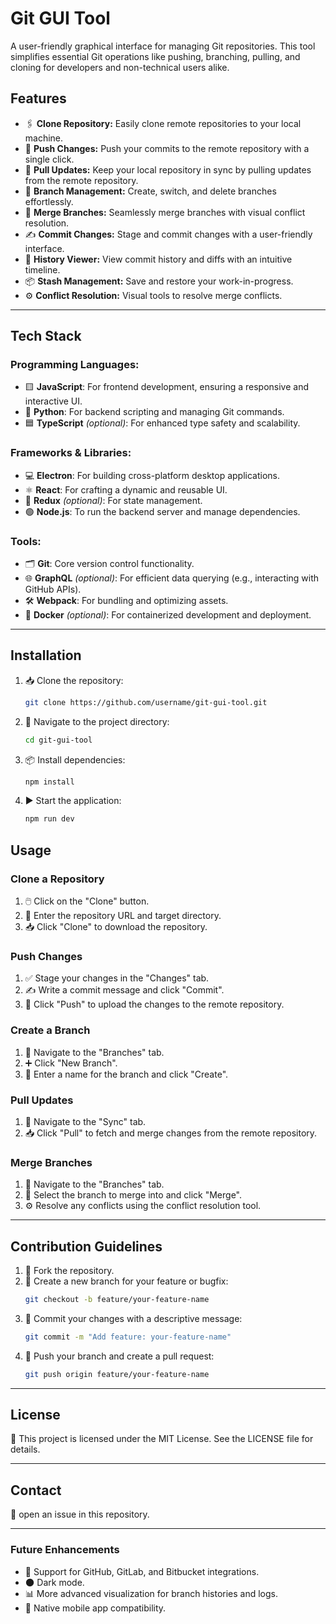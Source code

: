 # Git GUI Tool

A user-friendly graphical interface for managing Git repositories. This tool simplifies essential Git operations like pushing, branching, pulling, and cloning for developers and non-technical users alike.

## Features

- 🖇️ **Clone Repository:** Easily clone remote repositories to your local machine.
- 🚀 **Push Changes:** Push your commits to the remote repository with a single click.
- 🔄 **Pull Updates:** Keep your local repository in sync by pulling updates from the remote repository.
- 🌿 **Branch Management:** Create, switch, and delete branches effortlessly.
- 🔀 **Merge Branches:** Seamlessly merge branches with visual conflict resolution.
- ✍️ **Commit Changes:** Stage and commit changes with a user-friendly interface.
- 📜 **History Viewer:** View commit history and diffs with an intuitive timeline.
- 📦 **Stash Management:** Save and restore your work-in-progress.
- ⚙️ **Conflict Resolution:** Visual tools to resolve merge conflicts.

---

## Tech Stack

### Programming Languages:
- 🟨 **JavaScript**: For frontend development, ensuring a responsive and interactive UI.
- 🐍 **Python**: For backend scripting and managing Git commands.
- 🟦 **TypeScript** *(optional)*: For enhanced type safety and scalability.

### Frameworks & Libraries:
- 💻 **Electron**: For building cross-platform desktop applications.
- ⚛️ **React**: For crafting a dynamic and reusable UI.
- 🔄 **Redux** *(optional)*: For state management.
- 🟢 **Node.js**: To run the backend server and manage dependencies.

### Tools:
- 🗂️ **Git**: Core version control functionality.
- 🌐 **GraphQL** *(optional)*: For efficient data querying (e.g., interacting with GitHub APIs).
- 🛠️ **Webpack**: For bundling and optimizing assets.
- 🐳 **Docker** *(optional)*: For containerized development and deployment.

---

## Installation

1. 📥 Clone the repository:
   ```bash
   git clone https://github.com/username/git-gui-tool.git
   ```

2. 📂 Navigate to the project directory:
   ```bash
   cd git-gui-tool
   ```

3. 📦 Install dependencies:
   ```bash
   npm install
   ```

4. ▶️ Start the application:
   ```bash
   npm run dev
   ```

## Usage

### Clone a Repository
1. 🖱️ Click on the "Clone" button.
2. 🔗 Enter the repository URL and target directory.
3. 📥 Click "Clone" to download the repository.

### Push Changes
1. ✅ Stage your changes in the "Changes" tab.
2. ✍️ Write a commit message and click "Commit".
3. 🚀 Click "Push" to upload the changes to the remote repository.

### Create a Branch
1. 🌿 Navigate to the "Branches" tab.
2. ➕ Click "New Branch".
3. 📝 Enter a name for the branch and click "Create".

### Pull Updates
1. 🔄 Navigate to the "Sync" tab.
2. 📥 Click "Pull" to fetch and merge changes from the remote repository.

### Merge Branches
1. 🔀 Navigate to the "Branches" tab.
2. 🎯 Select the branch to merge into and click "Merge".
3. ⚙️ Resolve any conflicts using the conflict resolution tool.

---

## Contribution Guidelines

1. 🍴 Fork the repository.
2. 🌿 Create a new branch for your feature or bugfix:
   ```bash
   git checkout -b feature/your-feature-name
   ```
3. 💾 Commit your changes with a descriptive message:
   ```bash
   git commit -m "Add feature: your-feature-name"
   ```
4. 🚀 Push your branch and create a pull request:
   ```bash
   git push origin feature/your-feature-name
   ```
---

## License

📝 This project is licensed under the MIT License. See the LICENSE file for details.

---

## Contact

📧 open an issue in this repository.

---

### Future Enhancements

- 🔗 Support for GitHub, GitLab, and Bitbucket integrations.
- 🌑 Dark mode.
- 📊 More advanced visualization for branch histories and logs.
- 📱 Native mobile app compatibility.
